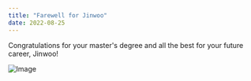```yaml
---
title: "Farewell for Jinwoo"
date: 2022-08-25 
---
```


Congratulations for your master's degree and all the best for your future career, Jinwoo!

![Image](//bspl.korea.ac.kr/Board/Lab_News/2022/farewell_JinWooHong_22aug25.jpeg) 

